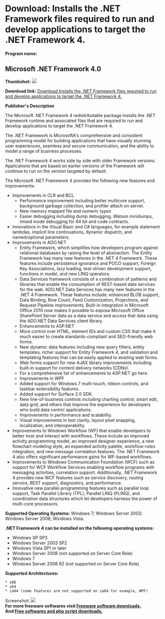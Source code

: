 # Download: Installs the .NET Framework files required to run and develop applications to target the .NET Framework 4.

**Program name:**

## Microsoft .NET Framework 4.0

  
**Thumbshot:** ![](http://www.freewarefiles.com/screenshot/nopic.gif)   
  
**Download link:** [Download Installs the .NET Framework files required to run and develop applications to target the .NET Framework 4.](http://freesoftwares.boysofts.com/Microsoft-NET-Framework-4_program_55008.html)  
  


**Publisher's Description**  
  


The Microsoft .NET Framework 4 redistributable package installs the .NET Framework runtime and associated files that are required to run and develop applications to target the .NET Framework 4. 

The .NET Framework is MicrosoftA's comprehensive and consistent programming model for building applications that have visually stunning user experiences, seamless and secure communication, and the ability to model a range of business processes.

The .NET Framework 4 works side by side with older Framework versions. Applications that are based on earlier versions of the Framework will continue to run on the version targeted by default.

The Microsoft .NET Framework 4 provides the following new features and improvements:

  * Improvements in CLR and BCL 
    * Performance improvement including better multicore support, background garbage collection, and profiler attach on server. 
    * New memory mapped file and numeric types 
    * Easier debugging including dump debugging, Watson minidumps, mixed mode debugging for 64 bit and code contracts. 
  * Innovations in the Visual Basic and C# languages, for example statement lambdas, implicit line continuations, dynamic dispatch, and named/optional parameters. 
  * Improvements in ADO.NET 
    * Entity Framework, which simplifies how developers program against relational databases by raising the level of abstraction. The Entity Framework has many new features in the .NET 4 Framework. These features include persistence ignorance and POCO support, Foreign Key Associations, lazy loading, test-driven development support, functions in model, and new LINQ operators. 
    * Data Services framework consists of a combination of patterns and libraries that enable the consumption of REST-based data services for the web. ADO.NET Data Services has many new features in the .NET 4 Framework. These features include: enhanced BLOB support, Data Binding, Row Count, Feed Customization, Projections, and Request Pipeline improvements. Built-in integration in Microsoft Office 2010 now makes it possible to expose Microsoft Office SharePoint Server data as a data service and access that data using the ADO.NET Data Services client library. 
    * Enhancements to ASP.NET 
    * More control over HTML, element IDs and custom CSS that make it much easier to create standards-compliant and SEO-friendly web forms. 
    * New dynamic data features including new query filters, entity templates, richer support for Entity Framework 4, and validation and templating features that can be easily applied to existing web forms. 
    * Web forms support for new AJAX library improvements including built-in support for content delivery networks (CDNs). 
    * For a comprehensive list of enhancements to ASP.NET go here. 
    * Improvements in WPF 
    * Added support for Windows 7 multi-touch, ribbon controls, and taskbar extensibility features. 
    * Added support for Surface 2.0 SDK. 
    * New line-of-business controls including charting control, smart edit, data grid, and others that improve the experience for developers who build data centric applications. 
    * Improvements in performance and scalability. 
    * Visual improvements in text clarity, layout pixel snapping, localization, and interoperability. 
  * Improvements to Windows Workflow (WF) that enable developers to better host and interact with workflows. These include an improved activity programming model, an improved designer experience, a new flowchart modeling style, an expanded activity palette, workflow-rules integration, and new message correlation features. The .NET Framework 4 also offers significant performance gains for WF-based workflows. 
  * Improvements to Windows Communication Foundation (WCF) such as support for WCF Workflow Services enabling workflow programs with messaging activities, correlation support. Additionally, .NET Framework 4 provides new WCF features such as service discovery, routing service, REST support, diagnostics, and performance. 
  * Innovative new parallel-programming features such as parallel loop support, Task Parallel Library (TPL), Parallel LINQ (PLINQ), and coordination data structures which let developers harness the power of multi-core processors. 

**Supported Operating Systems:** Windows 7; Windows Server 2003; Windows Server 2008; Windows Vista.

**.NET Framework 4 can be installed on the following operating systems:**

  * Windows XP SP3 
  * Windows Server 2003 SP2 
  * Windows Vista SP1 or later 
  * Windows Server 2008 (not supported on Server Core Role) 
  * Windows 7 
  * Windows Server 2008 R2 (not supported on Server Core Role) 

**Supported Architectures:**

    * x86 
    * x64 
    * ia64 (some features are not supported on ia64 for example, WPF) 

  
  
Screenshot: ![](http://www.freewarefiles.com/screenshot/nopic.gif)   
**For more freeware softwares visit [Freeware software downloads.](http://freesoftwares.boysofts.com/)**   
**And [Free softwares and php script downloads.](http://www.boysofts.com/)**
